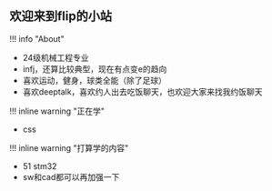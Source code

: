 ## 欢迎来到flip的小站

!!! info "About" 
- 24级机械工程专业 
- infj，还算比较典型，现在有点变e的趋向
- 喜欢运动，健身，球类全能（除了足球）
- 喜欢deeptalk，喜欢约人出去吃饭聊天，也欢迎大家来找我约饭聊天

!!! inline warning "正在学"
- css

!!! inline warning "打算学的内容"
- 51 stm32
- sw和cad都可以再加强一下
